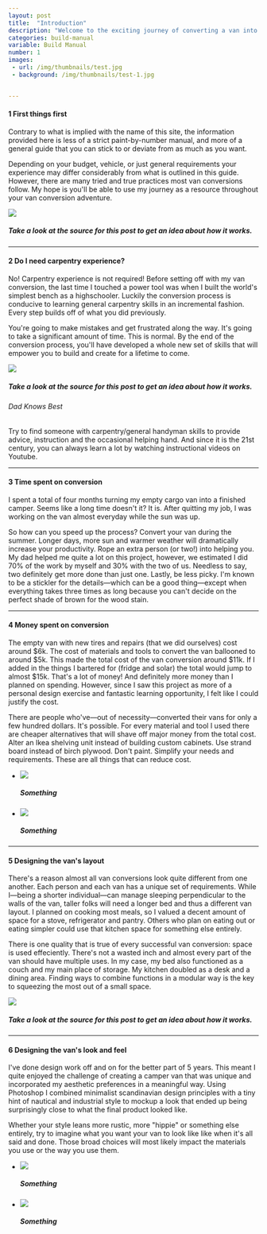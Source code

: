 ```yaml
---
layout: post
title:  "Introduction"
description: "Welcome to the exciting journey of converting a van into a beautiful and functional camper. I'll be your tour guide today. Please remember to keep your hands, feet and power tools inside the van at all times."
categories: build-manual
variable: Build Manual
number: 1
images:
 - url: /img/thumbnails/test.jpg
 - background: /img/thumbnails/test-1.jpg


---
```

<style>
.difficulty, .time, .materials {
  display: none;
}
</style>

#### <span class="number"><span>1</span></span> First things first

Contrary to what is implied with the name of this site, the information provided here is less of a strict paint-by-number manual, and more of a general guide that you can stick to or deviate from as much as you want. 

Depending on your budget, vehicle, or just general requirements your experience may differ considerably from what is outlined in this guide. However, there are many tried and true practices most van conversions follow. My hope is you'll be able to use my journey as a resource throughout your van conversion adventure.

<img src="../img/thumbnails/test.jpg" /> 

##### Take a look at the source for this post to get an idea about how it works.

<hr />

#### <span class="number"><span>2</span></span> Do I need carpentry experience?

No! Carpentry experience is not required! Before setting off with my van conversion, the last time I touched a power tool was when I built the world's simplest bench as a highschooler. Luckily the conversion process is conducive to learning general carpentry skills in an incremental fashion. Every step builds off of what you did previously. 

You're going to make mistakes and get frustrated along the way. It's going to take a significant amount of time. This is normal. By the end of the conversion process, you'll have developed a whole new set of skills that will empower you to build and create for a lifetime to come.

<img src="../img/thumbnails/test.jpg" /> 

##### Take a look at the source for this post to get an idea about how it works.

<div class="dadtip">
  <h6>Dad Knows Best</h6>
  <p>Try to find someone with carpentry/general handyman skills to provide advice, instruction and the occasional helping hand. And since it is the 21st century, you can always learn a lot by watching instructional videos on Youtube.</p>
</div>

<hr />

#### <span class="number"><span>3</span></span> Time spent on conversion

I spent a total of four months turning my empty cargo van into a finished camper. Seems like a long time doesn't it? It is. After quitting my job, I was working on the van almost everyday while the sun was up.

So how can you speed up the process? Convert your van during the summer. Longer days, more sun and warmer weather will dramatically increase your productivity. Rope an extra person (or two!) into helping you. My dad helped me quite a lot on this project, however, we estimated I did 70% of the work by myself and 30% with the two of us. Needless to say, two definitely get more done than just one. Lastly, be less picky. I'm known to be a stickler for the details—which can be a good thing—except when everything takes three times as long because you can't decide on the perfect shade of brown for the wood stain. 

<hr />

#### <span class="number"><span>4</span></span> Money spent on conversion

The empty van with new tires and repairs (that we did ourselves) cost around $6k. The cost of materials and tools to convert the van ballooned to around $5k. This made the total cost of the van conversion around $11k. If I added in the things I bartered for (fridge and solar) the total would jump to almost $15k. That's a lot of money! And definitely more money than I planned on spending. However, since I saw this project as more of a personal design exercise and fantastic learning opportunity, I felt like I could justify the cost.

There are people who've—out of necessity—converted their vans for only a few hundred dollars. It's possible. For every material and tool I used there are cheaper alternatives that will shave off major money from the total cost. Alter an Ikea shelving unit instead of building custom cabinets. Use strand board instead of birch plywood. Don't paint. Simplify your needs and requirements. These are all things that can reduce cost.

<div class="flexslider article-slider">
<ul class="slides">
  <li>
  	<img src="../img/thumbnails/test.jpg" /><h5>Something</h5>
  </li>
  <li>
  	<img src="../img/thumbnails/test.jpg" /><h5>Something</h5>
  </li>
</ul>
</div>

<hr />

#### <span class="number"><span>5</span></span> Designing the van's layout

There's a reason almost all van conversions look quite different from one another. Each person and each van has a unique set of requirements. While I—being a shorter individual—can manage sleeping perpendicular to the walls of the van, taller folks will need a longer bed and thus a different van layout. I planned on cooking most meals, so I valued a decent amount of space for a stove, refrigerator and pantry. Others who plan on eating out or eating simpler could use that kitchen space for something else entirely.

There is one quality that is true of every successful van conversion: space is used effeciently. There's not a wasted inch and almost every part of the van should have multiple uses. In my case, my bed also functioned as a couch and my main place of storage. My kitchen doubled as a desk and a dining area. Finding ways to combine functions in a modular way is the key to squeezing the most out of a small space.

<img src="../img/post-images/insulation-panel.jpg" />

##### Take a look at the source for this post to get an idea about how it works.

<hr />

#### <span class="number"><span>6</span></span> Designing the van's look and feel

I've done design work off and on for the better part of 5 years. This meant I quite enjoyed the challenge of creating a camper van that was unique and incorporated my aesthetic preferences in a meaningful way. Using Photoshop I combined minimalist scandinavian design principles with a tiny hint of nautical and industrial style to mockup a look that ended up being surprisingly close to what the final product looked like.

Whether your style leans more rustic, more "hippie" or something else entirely, try to imagine what you want your van to look like like when it's all said and done. Those broad choices will most likely impact the materials you use or the way you use them.

<div class="flexslider article-slider">
<ul class="slides">
  <li>
    <img src="../img/post-images/intro-design.jpg" /><h5>Something</h5>
  </li>
  <li>
    <img src="../img/thumbnails/test.jpg" /><h5>Something</h5>
  </li>
</ul>
</div>


[jekyll]:      http://jekyllrb.com
[jekyll-gh]:   https://github.com/jekyll/jekyll
[jekyll-help]: https://github.com/jekyll/jekyll-help

